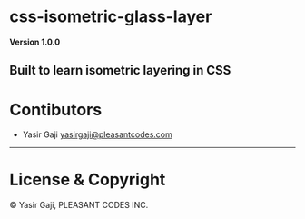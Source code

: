 # css-isometric-glass-layer

**Version 1.0.0**

Built to learn isometric layering in CSS
---
# Contibutors
- Yasir Gaji <yasirgaji@pleasantcodes.com>

---
# License & Copyright

© Yasir Gaji, PLEASANT CODES INC.

